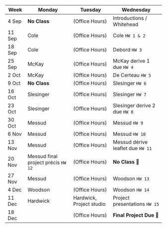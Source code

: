 | Week | Monday | Tuesday | Wednesday |
-------| ------ | --------- | -------- |
4 Sep | **No Class** | (Office Hours) | Introductions / Whitehead |
11 Sep | Cole | (Office Hours) | Cole `HW 1 & 2`|
18 Sep | Cole | (Office Hours) | Debord `HW 3`|
25 Sep | McKay | (Office Hours) | McKay derive 1 due `HW 4`| 
2 Oct | McKay | (Office Hours) | De Certeau `HW 5`|
9 Oct | **No Class** | (Office Hours) | Slesinger `HW 6`|
16 Oct | Slesinger | (Office Hours) | Slesinger `HW 7`|
23 Oct | Slesinger | (Office Hours) | Slesinger derive 2 due `HW 8`|
30 Oct | Messud | (Office Hours) | Messud `HW 9`|
6 Nov | Messud | (Office Hours) | Messud `HW 10`|
13 Nov | Messud | (Office Hours) | Messud dérive leaflet due `HW 11`|
20 Nov | Messud final project précis `HW 12`| (Office Hours) | **No Class** 🦃|
27 Nov | Messud | (Office Hours) | Woodson `HW 13` |
4 Dec | Woodson | (Office Hours) | Woodson `HW 14`|
11 Dec |Hardwick  | Hardwick, Project studio | Project presentations `HW 15`|
18 Dec | | (Office Hours) | **Final Project Due**  🎉|


